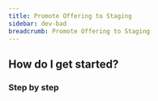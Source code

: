 ```yaml
---
title: Promote Offering to Staging
sidebar: dev-bad
breadcrumb: Promote Offering to Staging
---
```


## <background>

## How do I get started?

### Step by step
